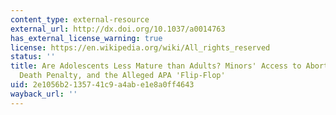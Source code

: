 ```yaml
---
content_type: external-resource
external_url: http://dx.doi.org/10.1037/a0014763
has_external_license_warning: true
license: https://en.wikipedia.org/wiki/All_rights_reserved
status: ''
title: Are Adolescents Less Mature than Adults? Minors' Access to Abortion, the Juvenile
  Death Penalty, and the Alleged APA 'Flip-Flop'
uid: 2e1056b2-1357-41c9-a4ab-e1e8a0ff4643
wayback_url: ''
---
```

